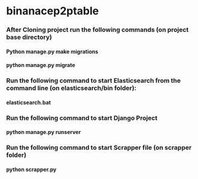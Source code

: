 # binanacep2ptable

### After Cloning project run the following commands (on project base directory) 
#### Python manage.py make migrations
#### python manage.py migrate

### Run the following command to start Elasticsearch from the command line (on elasticsearch/bin folder):
#### elasticsearch.bat

### Run the following command to start Django Project
#### python manage.py runserver

### Run the following command to start Scrapper file (on scrapper folder)
#### python scrapper.py
